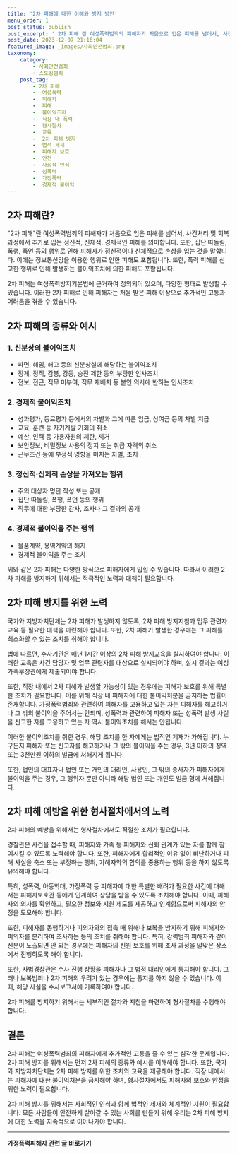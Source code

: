 ```yaml
---
title: '2차 피해에 대한 이해와 방지 방안'
menu_order: 1
post_status: publish
post_excerpt: ' 2차 피해 란 여성폭력범죄의 피해자가 처음으로 입은 피해를 넘어서, 사건처리 및 회복과정에서 추가로 입는 정신적, 신체적, 경제적인 피해를 의미합니다. 또한, 집단 따돌림, 폭행, 폭언 등의 행위로 인해 피해자가 정신적이나 신체적으로 손상을 입는 것을 말합니다. 이에는 정보통신망을 이용한 행위로 인한 피해도 포함됩니다. 또한, 폭력 피해를 신고한 행위로 인해 발생하는 불이익조치에 의한 피해도 포함됩니다.'
post_date: 2023-12-07 21:16:04
featured_image: _images/사회안전범죄.png
taxonomy:
    category:
        - 사회안전범죄
        - 스토킹범죄
    post_tag:
        - 2차 피해
        -  여성폭력
        -  피해자
        -  피해
        -  불이익조치
        -  직장 내 폭력
        -  형사절차
        -  교육
        -  2차 피해 방지
        -  법적 제재
        -  피해자 보호
        -  안전
        -  사회적 인식
        -  성폭력
        -  가정폭력
        -  경제적 불이익
---
```



## 2차 피해란?
"2차 피해"란 여성폭력범죄의 피해자가 처음으로 입은 피해를 넘어서, 사건처리 및 회복과정에서 추가로 입는 정신적, 신체적, 경제적인 피해를 의미합니다. 또한, 집단 따돌림, 폭행, 폭언 등의 행위로 인해 피해자가 정신적이나 신체적으로 손상을 입는 것을 말합니다. 이에는 정보통신망을 이용한 행위로 인한 피해도 포함됩니다. 또한, 폭력 피해를 신고한 행위로 인해 발생하는 불이익조치에 의한 피해도 포함됩니다.

2차 피해는 여성폭력방지기본법에 근거하여 정의되어 있으며, 다양한 형태로 발생할 수 있습니다. 이러한 2차 피해로 인해 피해자는 처음 받은 피해 이상으로 추가적인 고통과 어려움을 겪을 수 있습니다.

## 2차 피해의 종류와 예시

### 1. 신분상의 불이익조치
- 파면, 해임, 해고 등의 신분상실에 해당하는 불이익조치
- 징계, 정직, 감봉, 강등, 승진 제한 등의 부당한 인사조치
- 전보, 전근, 직무 미부여, 직무 재배치 등 본인 의사에 반하는 인사조치

### 2. 경제적 불이익조치
- 성과평가, 동료평가 등에서의 차별과 그에 따른 임금, 상여금 등의 차별 지급
- 교육, 훈련 등 자기계발 기회의 취소
- 예산, 인력 등 가용자원의 제한, 제거
- 보안정보, 비밀정보 사용의 정지 또는 취급 자격의 취소
- 근무조건 등에 부정적 영향을 미치는 차별, 조치

### 3. 정신적·신체적 손상을 가져오는 행위
- 주의 대상자 명단 작성 또는 공개
- 집단 따돌림, 폭행, 폭언 등의 행위
- 직무에 대한 부당한 감사, 조사나 그 결과의 공개

### 4. 경제적 불이익을 주는 행위
- 물품계약, 용역계약의 해지
- 경제적 불이익을 주는 조치

위와 같은 2차 피해는 다양한 방식으로 피해자에게 입힐 수 있습니다. 따라서 이러한 2차 피해를 방지하기 위해서는 적극적인 노력과 대책이 필요합니다.

## 2차 피해 방지를 위한 노력

국가와 지방자치단체는 2차 피해가 발생하지 않도록, 2차 피해 방지지침과 업무 관련자 교육 등 필요한 대책을 마련해야 합니다. 또한, 2차 피해가 발생한 경우에는 그 피해를 최소화할 수 있는 조치를 취해야 합니다.

법에 따르면, 수사기관은 매년 1시간 이상의 2차 피해 방지교육을 실시하여야 합니다. 이러한 교육은 사건 담당자 및 업무 관련자를 대상으로 실시되어야 하며, 실시 결과는 여성가족부장관에게 제출되어야 합니다.

또한, 직장 내에서 2차 피해가 발생할 가능성이 있는 경우에는 피해자 보호를 위해 특별한 조치가 필요합니다. 이를 위해 직장 내 피해자에 대한 불이익처분을 금지하는 법률이 존재합니다. 가정폭력범죄와 관련하여 피해자를 고용하고 있는 자는 피해자를 해고하거나 그 밖의 불이익을 주어서는 안되며, 성폭력과 관련하여 피해자 또는 성폭력 발생 사실을 신고한 자를 고용하고 있는 자 역시 불이익조치를 해서는 안됩니다.

이러한 불이익조치를 취한 경우, 해당 조치를 한 자에게는 법적인 제재가 가해집니다. 누구든지 피해자 또는 신고자를 해고하거나 그 밖의 불이익을 주는 경우, 3년 이하의 징역 또는 3천만원 이하의 벌금에 처해지게 됩니다.

또한, 법인의 대표자나 법인 또는 개인의 대리인, 사용인, 그 밖의 종사자가 피해자에게 불이익을 주는 경우, 그 행위자 뿐만 아니라 해당 법인 또는 개인도 벌금 형에 처해집니다.

## 2차 피해 예방을 위한 형사절차에서의 노력

2차 피해의 예방을 위해서는 형사절차에서도 적절한 조치가 필요합니다.

경찰관은 사건을 접수할 때, 피해자와 가족 등 피해자와 신뢰 관계가 있는 자를 함께 참여시킬 수 있도록 노력해야 합니다. 또한, 피해자에게 합리적인 이유 없이 비난하거나 피해 사실을 축소 또는 부정하는 행위, 가해자와의 합의를 종용하는 행위 등을 하지 않도록 유의해야 합니다.

특히, 성폭력, 아동학대, 가정폭력 등 피해자에 대한 특별한 배려가 필요한 사건에 대해서는 피해자보호관 등에게 인계하여 상담을 받을 수 있도록 조치해야 합니다. 이때, 피해자의 의사를 확인하고, 필요한 정보와 지원 제도를 제공하고 인계함으로써 피해자의 안정을 도모해야 합니다.

또한, 피해자를 동행하거나 피의자와의 접촉 때 위해나 보복을 방지하기 위해 피해자와 피의자를 분리하여 조사하는 등의 조치를 취해야 합니다. 특히, 강력범죄 피해자와 같이 신분이 노출되면 안 되는 경우에는 피해자의 신원 보호를 위해 조사 과정을 알맞은 장소에서 진행하도록 해야 합니다.

또한, 사법경찰관은 수사 진행 상황을 피해자나 그 법정 대리인에게 통지해야 합니다. 그러나 보복범죄나 2차 피해의 우려가 있는 경우에는 통지를 하지 않을 수 있습니다. 이 때, 해당 사실을 수사보고서에 기록하여야 합니다.

2차 피해를 방지하기 위해서는 세부적인 절차와 지침을 마련하여 형사절차를 수행해야 합니다.

## 결론

2차 피해는 여성폭력범죄의 피해자에게 추가적인 고통을 줄 수 있는 심각한 문제입니다. 2차 피해 방지를 위해서는 먼저 2차 피해의 종류와 예시를 이해해야 합니다. 또한, 국가와 지방자치단체는 2차 피해 방지를 위한 조치와 교육을 제공해야 합니다. 직장 내에서는 피해자에 대한 불이익처분을 금지해야 하며, 형사절차에서도 피해자의 보호와 안정을 위한 노력이 필요합니다.

2차 피해 방지를 위해서는 사회적인 인식과 함께 법적인 제재와 체계적인 지원이 필요합니다. 모든 사람들이 안전하게 살아갈 수 있는 사회를 만들기 위해 우리는 2차 피해 방지에 대한 노력을 지속적으로 이어나가야 합니다.
<!-- wp:separator -->
<hr class="wp-block-separator has-alpha-channel-opacity"/>
<!-- /wp:separator -->

<!-- wp:group {"backgroundColor":"base","layout":{"type":"constrained"}} -->
<div class="wp-block-group has-base-background-color has-background"><!-- wp:paragraph {"align":"center","fontSize":"medium"} -->
<p class="has-text-align-center has-large-font-size"><strong>가정폭력피해자 관련 글 바로가기</strong></p>
<!-- /wp:paragraph -->


<!-- wp:latest-posts
{"categories":[{"id":27190,"count":19,"description":"","link":"https://uknowlaw.com/category/%ea%b0%80%ec%a0%95%ed%8f%ad%eb%a0%a5%ed%94%bc%ed%95%b4%ec%9e%90/","name":"가정폭력피해자","slug":"가정폭력피해자","taxonomy":"category","parent":0,"meta":[],"_links":{"self":[{"href":"https://uknowlaw.com/wp-json/wp/v2/categories/27190"}],"collection":[{"href":"https://uknowlaw.com/wp-json/wp/v2/categories"}],"about":[{"href":"https://uknowlaw.com/wp-json/wp/v2/taxonomies/category"}],"wp:post_type":[{"href":"https://uknowlaw.com/wp-json/wp/v2/posts?categories=27190"}],"curies":[{"name":"wp","href":"https://api.w.org/{rel}","templated":true}]}}],"postsToShow":100,"excerptLength":28,"postLayout":"grid","columns":2,"featuredImageAlign":"left","featuredImageSizeSlug":"large","fontSize":"small"} /--></div>
<!-- /wp:group -->
